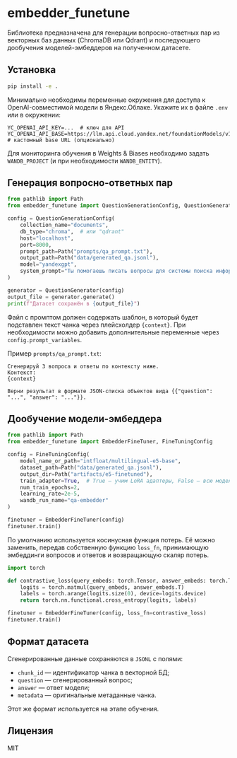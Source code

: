 # embedder_funetune

Библиотека предназначена для генерации вопросно-ответных пар из векторных баз данных (ChromaDB или Qdrant) и последующего дообучения моделей-эмбеддеров на полученном датасете.

## Установка

```bash
pip install -e .
```

Минимально необходимы переменные окружения для доступа к OpenAI-совместимой модели в Яндекс.Облаке. Укажите их в файле `.env` или в окружении:

```env
YC_OPENAI_API_KEY=...  # ключ для API
YC_OPENAI_API_BASE=https://llm.api.cloud.yandex.net/foundationModels/v1  # кастомный base URL (опционально)
```

Для мониторинга обучения в Weights & Biases необходимо задать `WANDB_PROJECT` (и при необходимости `WANDB_ENTITY`).

## Генерация вопросно-ответных пар

```python
from pathlib import Path
from embedder_funetune import QuestionGenerationConfig, QuestionGenerator

config = QuestionGenerationConfig(
    collection_name="documents",
    db_type="chroma",  # или "qdrant"
    host="localhost",
    port=8000,
    prompt_path=Path("prompts/qa_prompt.txt"),
    output_path=Path("data/generated_qa.jsonl"),
    model="yandexgpt",
    system_prompt="Ты помогаешь писать вопросы для системы поиска информации.",
)

generator = QuestionGenerator(config)
output_file = generator.generate()
print(f"Датасет сохранён в {output_file}")
```

Файл с промптом должен содержать шаблон, в который будет подставлен текст чанка через плейсхолдер `{context}`. При необходимости можно добавить дополнительные переменные через `config.prompt_variables`.

Пример `prompts/qa_prompt.txt`:

```
Сгенерируй 3 вопроса и ответы по контексту ниже.
Контекст:
{context}

Верни результат в формате JSON-списка объектов вида {{"question": "...", "answer": "..."}}.
```

## Дообучение модели-эмбеддера

```python
from pathlib import Path
from embedder_funetune import EmbedderFineTuner, FineTuningConfig

config = FineTuningConfig(
    model_name_or_path="intfloat/multilingual-e5-base",
    dataset_path=Path("data/generated_qa.jsonl"),
    output_dir=Path("artifacts/e5-finetuned"),
    train_adapter=True,  # True — учим LoRA адаптеры, False — всю модель
    num_train_epochs=2,
    learning_rate=2e-5,
    wandb_run_name="qa-embedder"
)

finetuner = EmbedderFineTuner(config)
finetuner.train()
```

По умолчанию используется косинусная функция потерь. Её можно заменить, передав собственную функцию `loss_fn`, принимающую эмбеддинги вопросов и ответов и возвращающую скаляр потерь.

```python
import torch

def contrastive_loss(query_embeds: torch.Tensor, answer_embeds: torch.Tensor, _):
    logits = torch.matmul(query_embeds, answer_embeds.T)
    labels = torch.arange(logits.size(0), device=logits.device)
    return torch.nn.functional.cross_entropy(logits, labels)

finetuner = EmbedderFineTuner(config, loss_fn=contrastive_loss)
finetuner.train()
```

## Формат датасета

Сгенерированные данные сохраняются в `JSONL` с полями:

- `chunk_id` — идентификатор чанка в векторной БД;
- `question` — сгенерированный вопрос;
- `answer` — ответ модели;
- `metadata` — оригинальные метаданные чанка.

Этот же формат используется на этапе обучения.

## Лицензия

MIT
